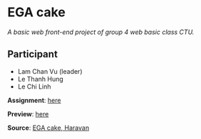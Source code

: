 # EGA cake
 _A basic web front-end project of group 4 web basic class CTU._

 ## Participant
 * Lam Chan Vu (leader)
 * Le Thanh Hung
 * Le Chi Linh


__Assignment__: [here](https://docs.google.com/document/d/1C701cqNiHubA1yAw2FGpKGZStVVStzcwnDOUVTQPX2E/edit)

__Preview__: [here](https://julyyv.github.io/ctu.ct188.g4.ega-cake/trangchu.html) 

__Source__: [EGA cake, Haravan](https://ega-cake.myharavan.com/)